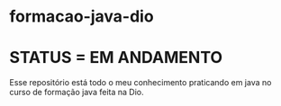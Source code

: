 # formacao-java-dio
# STATUS = EM ANDAMENTO
Esse repositório está todo o meu conhecimento praticando em java no curso de formação java feita na Dio.


